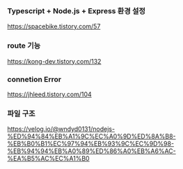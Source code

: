 ### Typescript + Node.js + Express 환경 설정

https://spacebike.tistory.com/57

### route 기능

https://kong-dev.tistory.com/132

### connetion Error

https://jhleed.tistory.com/104

### 파일 구조

https://velog.io/@wndyd0131/nodejs-%ED%94%84%EB%A1%9C%EC%A0%9D%ED%8A%B8-%EB%B0%B1%EC%97%94%EB%93%9C%EC%9D%98-%EB%94%94%EB%A0%89%ED%86%A0%EB%A6%AC-%EA%B5%AC%EC%A1%B0
